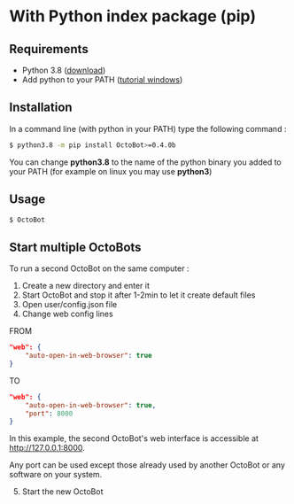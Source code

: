 With Python index package (pip)
===============================

Requirements
------------

-   Python 3.8 ([download](https://www.python.org/downloads/))
-   Add python to your PATH ([tutorial
    windows](https://superuser.com/questions/143119/how-do-i-add-python-to-the-windows-path))

Installation
------------

In a command line (with python in your PATH) type the following command
:

``` bash
$ python3.8 -m pip install OctoBot>=0.4.0b
```

You can change **python3.8** to the name of the python binary you added
to your PATH (for example on linux you may use **python3**)

Usage
-----

``` bash
$ OctoBot
```

Start multiple OctoBots
-----------------------

To run a second OctoBot on the same computer :

1.  Create a new directory and enter it
2.  Start OctoBot and stop it after 1-2min to let it create default
    files
3.  Open user/config.json file
4.  Change web config lines

FROM

``` json
"web": {
    "auto-open-in-web-browser": true
}
```

TO

``` json
"web": {
    "auto-open-in-web-browser": true,
    "port": 8000
}
```

In this example, the second OctoBot's web interface is accessible at
<http://127.0.0.1:8000>.

Any port can be used except those already used by another OctoBot or any
software on your system.

5.  Start the new OctoBot
